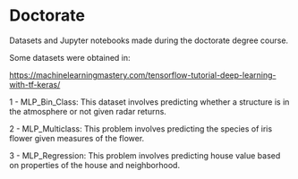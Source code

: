 # Doctorate

Datasets and Jupyter notebooks made during the doctorate degree course.

Some datasets were obtained in:

https://machinelearningmastery.com/tensorflow-tutorial-deep-learning-with-tf-keras/

1 - MLP_Bin_Class: This dataset involves predicting whether a structure is in the atmosphere or not given radar returns.

2 - MLP_Multiclass: This problem involves predicting the species of iris flower given measures of the flower.

3 - MLP_Regression: This problem involves predicting house value based on properties of the house and neighborhood.
